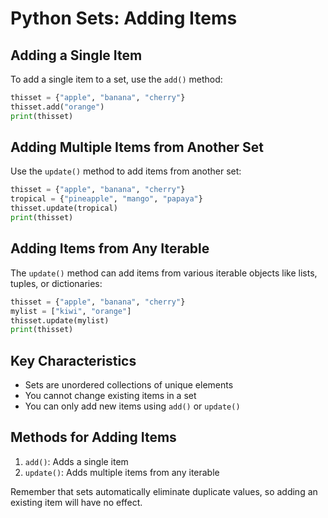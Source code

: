 # Python Sets: Adding Items

## Adding a Single Item
To add a single item to a set, use the `add()` method:

```python
thisset = {"apple", "banana", "cherry"}
thisset.add("orange")
print(thisset)
```

## Adding Multiple Items from Another Set
Use the `update()` method to add items from another set:

```python
thisset = {"apple", "banana", "cherry"}
tropical = {"pineapple", "mango", "papaya"}
thisset.update(tropical)
print(thisset)
```

## Adding Items from Any Iterable
The `update()` method can add items from various iterable objects like lists, tuples, or dictionaries:

```python
thisset = {"apple", "banana", "cherry"}
mylist = ["kiwi", "orange"]
thisset.update(mylist)
print(thisset)
```

## Key Characteristics
- Sets are unordered collections of unique elements
- You cannot change existing items in a set
- You can only add new items using `add()` or `update()`

## Methods for Adding Items
1. `add()`: Adds a single item
2. `update()`: Adds multiple items from any iterable

Remember that sets automatically eliminate duplicate values, so adding an existing item will have no effect.